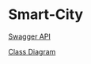 # Smart-City

[Swagger API](https://app.swaggerhub.com/apis/NicolasMacak/SmartCity/1.0.0#/) 

[Class Diagram](https://lucid.app/lucidchart/beb7afd2-a8b7-42f7-811f-29f99cbab93f/edit?beaconFlowId=6D265475B9A80285&page=HWEp-vi-RSFO&invitationId=inv_d327e89f-19ba-4b17-937e-f165b5a4e094#) 
